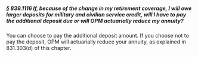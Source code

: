 ##### § 839.1116 If, because of the change in my retirement coverage, I will owe larger deposits for military and civilian service credit, will I have to pay the additional deposit due or will OPM actuarially reduce my annuity? #####

You can choose to pay the additional deposit amount. If you choose not to pay the deposit, OPM will actuarially reduce your annuity, as explained in 831.303(d) of this chapter.